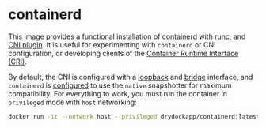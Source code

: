 # containerd

This image provides a functional installation of
[containerd](https://github.com/containerd/containerd)
with [runc](https://github.com/opencontainers/runc),
and [CNI plugin](https://github.com/containernetworking/plugins). 
It is useful for experimenting with `containerd` or CNI configuration, or developing clients of the
[Container Runtime Interface (CRI)](https://github.com/kubernetes/cri-api). 

By default, the CNI is configured with a [loopback](./etc/cni/99-loopback.conf) and
[bridge](./etc/cni/10-bridge.conf) interface, and `containerd` is [configured](./etc/containerd/config.toml)
to use the `native` snapshotter for maximum compatibility. For everything to work, you must run the
container in `privileged` mode with `host` networking:

```bash
docker run -it --network host --privileged drydockapp/containerd:latest
```
